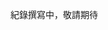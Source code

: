 紀錄撰寫中，敬請期待

<!-- # 職涯規劃

記錄我的職涯規劃，包括我為何成為前端工程師，以及之後打算研究的主題。

高中 理組、軟體產業

大學 網站、前端工程師

畢業 找到正職

就業 不考慮博弈 (違法) 和 VR (3D 暈)、系統網站

主題 資訊設計、動畫特效、3D 建模、生成式藝術 -->